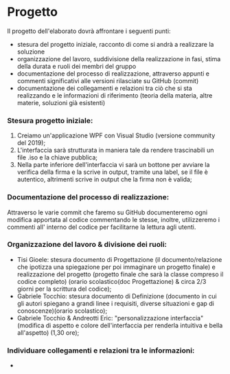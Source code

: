 # Progetto

Il progetto dell'elaborato dovrà affrontare i seguenti punti:
- stesura del progetto iniziale, racconto di come si andrà a realizzare la soluzione
- organizzazione del lavoro, suddivisione della realizzazione in fasi, stima della durata e ruoli dei membri del gruppo
- documentazione del processo di realizzazione, attraverso appunti e commenti significativi alle versioni rilasciate su GitHub (commit)
- documentazione dei collegamenti e relazioni tra ciò che si sta realizzando e le informazioni di riferimento (teoria della materia, altre materie, soluzioni già esistenti)

### Stesura progetto iniziale:
1. Creiamo un'applicazione WPF con Visual Studio (versione community del 2019);
2. L'interfaccia sarà strutturata in maniera tale da rendere trascinabili un file .iso e la chiave pubblica;
3. Nella parte inferiore dell'interfaccia vi sarà un bottone per avviare la verifica della firma e la scrive in output, tramite una label, se il file è autentico, altrimenti scrive in output che la firma non è valida;

### Documentazione del processo di realizzazione:
Attraverso le varie commit che faremo su GitHub documenteremo ogni modifica apportata al codice commentando le stesse, inoltre, utilizzeremo i commenti all' interno del codice per facilitarne la lettura agli utenti.

### Organizzazione del lavoro & divisione dei ruoli:
- Tisi Gioele: stesura documento di Progettazione (il documento/relazione che ipotizza una spiegazione per poi immaginare un progetto finale) e realizzazione del progetto (progetto finale che sarà la classe compreso il codice completo) (orario scolastico(doc Progettazione) & circa 2/3 giorni per la scrittura del codice);
- Gabriele Tocchio: stesura documento di Definizione (documento in cui gli autori spiegano a grandi linee i requisiti, diverse situazioni e gap di conoscenze)(orario scolastico);
- Gabriele Tocchio & Andreotti Eric: "personalizzazione interfaccia" (modifica di aspetto e colore dell'interfaccia per renderla intuitiva e bella all'aspetto) (1,30 ore);

### Individuare collegamenti e relazioni tra le informazioni:
-
